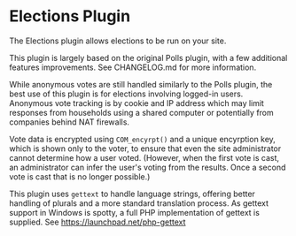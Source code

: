 # Elections Plugin
The Elections plugin allows elections to be run on your site.

This plugin is largely based on the original Polls plugin, with a few
additional features improvements. See CHANGELOG.md for more information.

While anonymous votes are still handled similarly to the Polls plugin,
the best use of this plugin is for elections involving logged-in users.
Anonymous vote tracking is by cookie and IP address which may limit
responses from households using a shared computer or potentially from
companies behind NAT firewalls.

Vote data is encrypted using `COM_encyrpt()` and a unique encyrption key,
which is shown only to the voter, to ensure that even the site administrator
cannot determine how a user voted. (However, when the first vote is cast, an
administrator can infer the user's voting from the results. Once a second
vote is cast that is no longer possible.)

This plugin uses `gettext` to handle language strings, offering better handling
of plurals and a more standard translation process. As gettext support in
Windows is spotty, a full PHP implementation of gettext is supplied.
See https://launchpad.net/php-gettext
